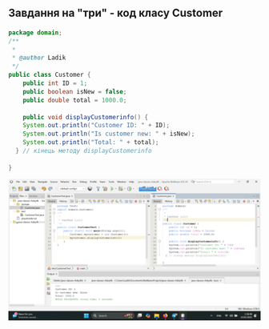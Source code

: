 ## Завдання на "три" - код класу Customer
``` java
package domain;
/**
 *
 * @author Ladik
 */
public class Customer {
    public int ID = 1;
    public boolean isNew = false;
    public double total = 1000.0;
    
    public void displayCustomerinfo() {
    System.out.println("Customer ID: " + ID);
    System.out.println("Is customer new: " + isNew);
    System.out.println("Total: " + total);
  } // кінець методу displayCustomerinfo
    
}

```
![](https://github.com/ppc-ntu-khpi/java-classes-Adey4k/blob/main/Solution/done.png "Скрішот результатів")

